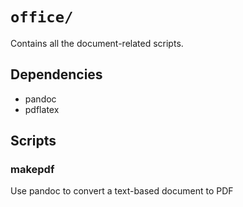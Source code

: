 # `office/`

Contains all the document-related scripts.

## Dependencies

* pandoc
* pdflatex

## Scripts

### makepdf

Use pandoc to convert a text-based document to PDF
